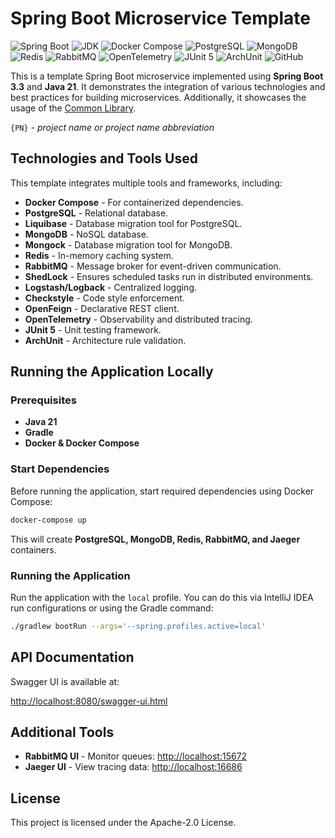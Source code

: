 # Spring Boot Microservice Template

![Spring Boot](https://img.shields.io/badge/Spring%20Boot-3.3-brightgreen)
![JDK](https://img.shields.io/badge/JDK-21-blue)
![Docker Compose](https://img.shields.io/badge/Docker%20Compose-latest-yellowgreen)
![PostgreSQL](https://img.shields.io/badge/PostgreSQL-42.7.3-yellow)
![MongoDB](https://img.shields.io/badge/MongoDB-5.0.1-green)
![Redis](https://img.shields.io/badge/Redis-3.3.3-red)
![RabbitMQ](https://img.shields.io/badge/RabbitMQ-5.21.0-orange)
![OpenTelemetry](https://img.shields.io/badge/OpenTelemetry-1.37.0-purple)
![JUnit 5](https://img.shields.io/badge/JUnit%205-5.10.3-yellowgreen)
![ArchUnit](https://img.shields.io/badge/ArchUnit-1.2.1-cyan)
![GitHub](https://img.shields.io/github/license/isopropylcyanide/Jwt-Spring-Security-JPA?color=blue)

This is a template Spring Boot microservice implemented using **Spring Boot 3.3** and **Java 21**. It demonstrates the integration of various technologies and best practices for building microservices. Additionally, it showcases the usage of the [Common Library](https://github.com/mmushfiq/springboot-microservice-common-lib).

`{PN}` - _project name or project name abbreviation_

## Technologies and Tools Used

This template integrates multiple tools and frameworks, including:

- **Docker Compose** - For containerized dependencies.
- **PostgreSQL** - Relational database.
- **Liquibase** - Database migration tool for PostgreSQL.
- **MongoDB** - NoSQL database.
- **Mongock** - Database migration tool for MongoDB.
- **Redis** - In-memory caching system.
- **RabbitMQ** - Message broker for event-driven communication.
- **ShedLock** - Ensures scheduled tasks run in distributed environments.
- **Logstash/Logback** - Centralized logging.
- **Checkstyle** - Code style enforcement.
- **OpenFeign** - Declarative REST client.
- **OpenTelemetry** - Observability and distributed tracing.
- **JUnit 5** - Unit testing framework.
- **ArchUnit** - Architecture rule validation.

## Running the Application Locally

### Prerequisites

- **Java 21**
- **Gradle**
- **Docker & Docker Compose**

### Start Dependencies

Before running the application, start required dependencies using Docker Compose:

```sh
docker-compose up
```

This will create **PostgreSQL, MongoDB, Redis, RabbitMQ, and Jaeger** containers.

### Running the Application

Run the application with the `local` profile. You can do this via IntelliJ IDEA run configurations or using the Gradle command:

```sh
./gradlew bootRun --args='--spring.profiles.active=local'
```

## API Documentation

Swagger UI is available at:

[http://localhost:8080/swagger-ui.html](http://localhost:8080/swagger-ui.html)

## Additional Tools

- **RabbitMQ UI** - Monitor queues:
  [http://localhost:15672](http://localhost:15672)
- **Jaeger UI** - View tracing data:
  [http://localhost:16686](http://localhost:16686)

## License

This project is licensed under the Apache-2.0 License.

